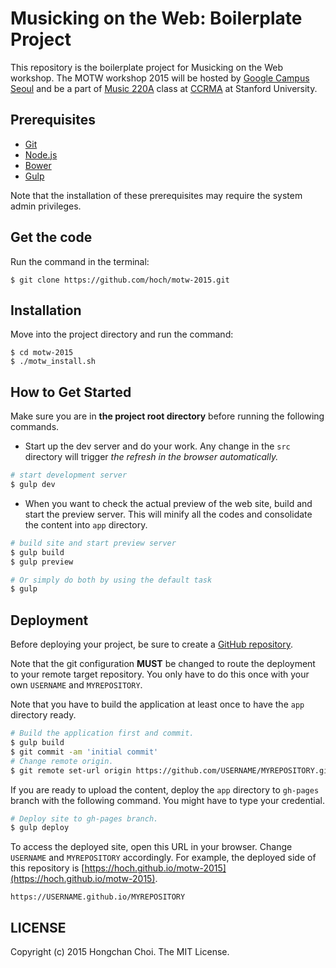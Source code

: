 # Musicking on the Web: Boilerplate Project

This repository is the boilerplate project for Musicking on the Web workshop. The MOTW workshop 2015 will be hosted by [Google Campus Seoul](https://www.campus.co/seoul/ko) and be a part of [Music 220A](https://ccrma.stanford.edu/courses/220a/) class at [CCRMA](https://ccrma.stanford.edu) at Stanford University.

## Prerequisites
- [Git](https://git-scm.com/)
- [Node.js](https://nodejs.org/)
- [Bower](http://bower.io/#install-bower)
- [Gulp](https://github.com/gulpjs/gulp/blob/master/docs/getting-started.md)

Note that the installation of these prerequisites may require the system admin privileges.

## Get the code
Run the command in the terminal:
~~~
$ git clone https://github.com/hoch/motw-2015.git
~~~

## Installation
Move into the project directory and run the command:
~~~
$ cd motw-2015
$ ./motw_install.sh
~~~

## How to Get Started

Make sure you are in __the project root directory__ before running the following commands.

- Start up the dev server and do your work. Any change in the `src` directory will trigger _the refresh in the browser automatically._
~~~bash
# start development server
$ gulp dev          
~~~

- When you want to check the actual preview of the web site, build and start the preview server. This will minify all the codes and consolidate the content into `app` directory.
~~~bash
# build site and start preview server
$ gulp build
$ gulp preview

# Or simply do both by using the default task
$ gulp
~~~

## Deployment

Before deploying your project, be sure to create a [GitHub repository](https://help.github.com/articles/create-a-repo/).

Note that the git configuration __MUST__ be changed to route the deployment to your remote target repository. You only have to do this once with your own `USERNAME` and `MYREPOSITORY`.

Note that you have to build the application at least once to have the `app` directory ready.
~~~bash
# Build the application first and commit.
$ gulp build
$ git commit -am 'initial commit'
# Change remote origin.
$ git remote set-url origin https://github.com/USERNAME/MYREPOSITORY.git
~~~

If you are ready to upload the content, deploy the `app` directory to `gh-pages` branch with the following command. You might have to type your credential.
~~~bash
# Deploy site to gh-pages branch.
$ gulp deploy
~~~

To access the deployed site, open this URL in your browser. Change `USERNAME` and `MYREPOSITORY` accordingly. For example, the deployed side of this repository is [https://hoch.github.io/motw-2015](https://hoch.github.io/motw-2015).
~~~
https://USERNAME.github.io/MYREPOSITORY
~~~

## LICENSE

Copyright (c) 2015 Hongchan Choi. The MIT License.